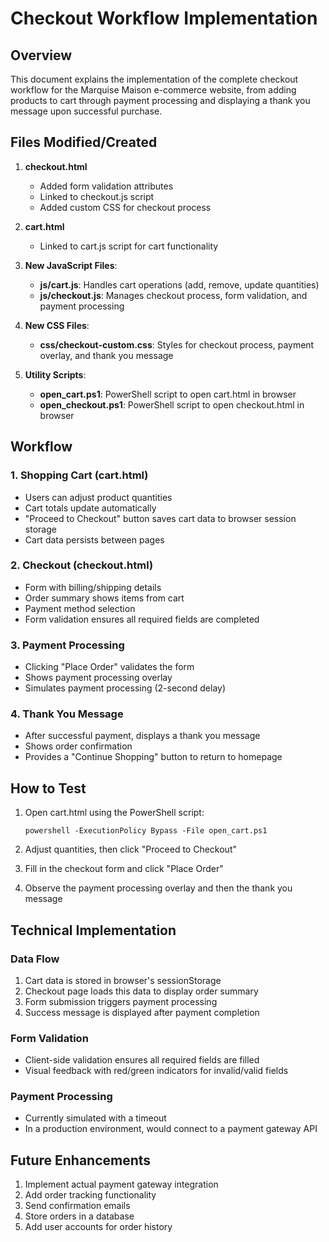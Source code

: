 # Checkout Workflow Implementation

## Overview

This document explains the implementation of the complete checkout workflow for the Marquise Maison e-commerce website, from adding products to cart through payment processing and displaying a thank you message upon successful purchase.

## Files Modified/Created

1. **checkout.html**
   - Added form validation attributes
   - Linked to checkout.js script
   - Added custom CSS for checkout process

2. **cart.html**
   - Linked to cart.js script for cart functionality

3. **New JavaScript Files**:
   - **js/cart.js**: Handles cart operations (add, remove, update quantities)
   - **js/checkout.js**: Manages checkout process, form validation, and payment processing

4. **New CSS Files**:
   - **css/checkout-custom.css**: Styles for checkout process, payment overlay, and thank you message

5. **Utility Scripts**:
   - **open_cart.ps1**: PowerShell script to open cart.html in browser
   - **open_checkout.ps1**: PowerShell script to open checkout.html in browser

## Workflow

### 1. Shopping Cart (cart.html)

- Users can adjust product quantities
- Cart totals update automatically
- "Proceed to Checkout" button saves cart data to browser session storage
- Cart data persists between pages

### 2. Checkout (checkout.html)

- Form with billing/shipping details
- Order summary shows items from cart
- Payment method selection
- Form validation ensures all required fields are completed

### 3. Payment Processing

- Clicking "Place Order" validates the form
- Shows payment processing overlay
- Simulates payment processing (2-second delay)

### 4. Thank You Message

- After successful payment, displays a thank you message
- Shows order confirmation
- Provides a "Continue Shopping" button to return to homepage

## How to Test

1. Open cart.html using the PowerShell script:
   ```
   powershell -ExecutionPolicy Bypass -File open_cart.ps1
   ```

2. Adjust quantities, then click "Proceed to Checkout"

3. Fill in the checkout form and click "Place Order"

4. Observe the payment processing overlay and then the thank you message

## Technical Implementation

### Data Flow

1. Cart data is stored in browser's sessionStorage
2. Checkout page loads this data to display order summary
3. Form submission triggers payment processing
4. Success message is displayed after payment completion

### Form Validation

- Client-side validation ensures all required fields are filled
- Visual feedback with red/green indicators for invalid/valid fields

### Payment Processing

- Currently simulated with a timeout
- In a production environment, would connect to a payment gateway API

## Future Enhancements

1. Implement actual payment gateway integration
2. Add order tracking functionality
3. Send confirmation emails
4. Store orders in a database
5. Add user accounts for order history